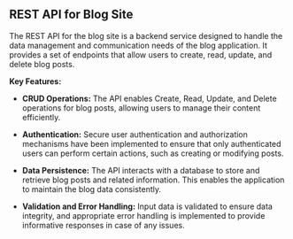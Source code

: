 ## REST API for Blog Site


The REST API for the blog site is a backend service designed to handle the data management and communication needs of the blog application. It provides a set of endpoints that allow users to create, read, update, and delete blog posts.

**Key Features:**


- **CRUD Operations:** The API enables Create, Read, Update, and Delete operations for blog posts, allowing users to manage their content efficiently.

- **Authentication:** Secure user authentication and authorization mechanisms have been implemented to ensure that only authenticated users can perform certain actions, such as creating or modifying posts.

- **Data Persistence:** The API interacts with a database to store and retrieve blog posts and related information. This enables the application to maintain the blog data consistently.

- **Validation and Error Handling:** Input data is validated to ensure data integrity, and appropriate error handling is implemented to provide informative responses in case of any issues.
